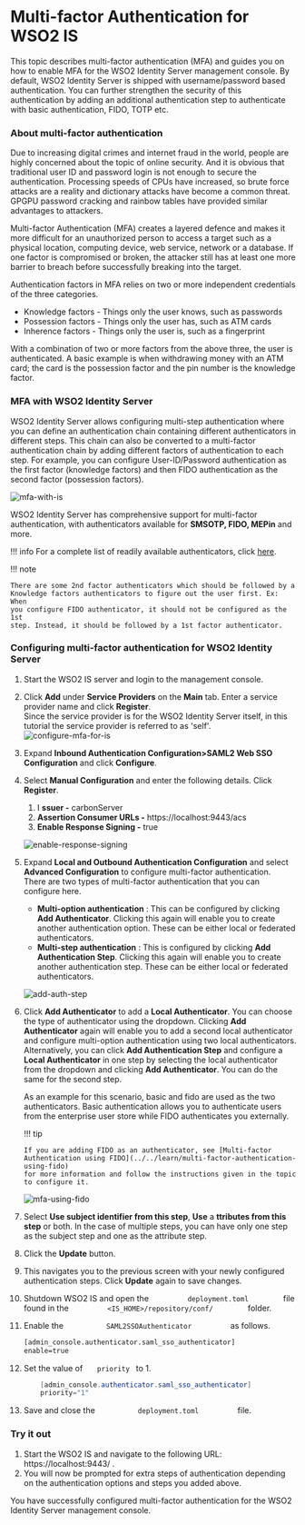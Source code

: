 # Multi-factor Authentication for WSO2 IS

This topic describes multi-factor authentication (MFA) and guides you on
how to enable MFA for the WSO2 Identity Server management console. By
default, WSO2 Identity Server is shipped with username/password based
authentication. You can further strengthen the security of this
authentication by adding an additional authentication step to
authenticate with basic authentication, FIDO, TOTP etc.

### About multi-factor authentication

Due to increasing digital crimes and internet fraud in the world, people
are highly concerned about the topic of online security. And it is
obvious that traditional user ID and password login is not enough to
secure the authentication. Processing speeds of CPUs have increased, so
brute force attacks are a reality and dictionary attacks have become a
common threat. GPGPU password cracking and rainbow tables have provided
similar advantages to attackers.

Multi-factor Authentication (MFA) creates a layered defence and makes it
more difficult for an unauthorized person to access a target such as a
physical location, computing device, web service, network or a database.
If one factor is compromised or broken, the attacker still has at least
one more barrier to breach before successfully breaking into the target.

Authentication factors in MFA relies on two or more independent
credentials of the three categories.

-   Knowledge factors - Things only the user knows, such as passwords
-   Possession factors - Things only the user has, such as ATM cards
-   Inherence factors - Things only the user is, such as a fingerprint

With a combination of two or more factors from the above three, the user
is authenticated. A basic example is when withdrawing money with an ATM
card; the card is the possession factor and the pin number is the
knowledge factor.

  

### MFA with WSO2 Identity Server

WSO2 Identity Server allows configuring multi-step authentication where
you can define an authentication chain containing different
authenticators in different steps. This chain can also be converted to a
multi-factor authentication chain by adding different factors of
authentication to each step. For example, you can configure
User-ID/Password authentication as the first factor (knowledge factors)
and then FIDO authentication as the second factor (possession factors).

![mfa-with-is](../assets/img/using-wso2-identity-server/mfa-with-is.png)

WSO2 Identity Server has comprehensive support for multi-factor
authentication, with authenticators available for **SMSOTP, FIDO,
MEPin** and more.

!!! info 
    For a complete list of readily available authenticators, click
    [here](https://store.wso2.com/store/assets/isconnector/list).

!!! note
    
    There are some 2nd factor authenticators which should be followed by a
    Knowledge factors authenticators to figure out the user first. Ex: When
    you configure FIDO authenticator, it should not be configured as the 1st
    step. Instead, it should be followed by a 1st factor authenticator.


### Configuring multi-factor authentication for WSO2 Identity Server

1.  Start the WSO2 IS server and login to the management console.
2.  Click **Add** under **Service Providers** on the **Main** tab. Enter
    a service provider name and click **Register**.  
    Since the service provider is for the WSO2 Identity Server itself,
    in this tutorial the service provider is referred to as 'self'.  
    ![configure-mfa-for-is](../assets/img/using-wso2-identity-server/configure-mfa-for-is.png)
3.  Expand **Inbound Authentication Configuration\>SAML2 Web SSO
    Configuration** and click **Configure**.
4.  Select **Manual Configuration** and enter the following details.
    Click **Register**.  
    1.  I **ssuer -** carbonServer
    2.  **Assertion Consumer URLs -** https://localhost:9443/acs
    3.  **Enable Response Signing -** true

    ![enable-response-signing](../assets/img/using-wso2-identity-server/enable-response-signing.png)

5.  Expand **Local and Outbound Authentication Configuration** and
    select **Advanced Configuration** to configure multi-factor
    authentication.  
    There are two types of multi-factor authentication that you can
    configure here.
    -   **Multi-option authentication** : This can be configured by
        clicking **Add Authenticator**. Clicking this again will enable
        you to create another authentication option. These can be either
        local or federated authenticators.
    -   **Multi-step authentication** : This is configured by clicking
        **Add Authentication Step**. Clicking this again will enable
        you to create another authentication step. These can be either
        local or federated authenticators.

    ![add-auth-step](../assets/img/using-wso2-identity-server/add-auth-step.png)

6.  Click **Add Authenticator** to add a **Local Authenticator**. You
    can choose the type of authenticator using the dropdown. Clicking
    **Add Authenticator** again will enable you to add a second local
    authenticator and configure multi-option authentication using two
    local authenticators. Alternatively, you can click **Add
    Authentication Step** and configure a **Local Authenticator** in one
    step by selecting the local authenticator from the dropdown and
    clicking **Add Authenticator**. You can do the same for the second
    step.  
      
    As an example for this scenario, basic and fido are used as the two
    authenticators. Basic authentication allows you to authenticate
    users from the enterprise user store while FIDO authenticates you
    externally.

    !!! tip
    
        If you are adding FIDO as an authenticator, see [Multi-factor
        Authentication using FIDO](../../learn/multi-factor-authentication-using-fido)
        for more information and follow the instructions given in the topic
        to configure it.
    

    ![mfa-using-fido](../assets/img/using-wso2-identity-server/mfa-using-fido.png)

7.  Select **Use subject identifier from this step**, **Use** a
    **ttributes from this step** or both. In the case of multiple steps,
    you can have only one step as the subject step and one as the
    attribute step.
8.  Click the **Update** button.
9.  This navigates you to the previous screen with your newly configured
    authentication steps. Click **Update** again to save changes.
10. Shutdown WSO2 IS and open the
    `          deployment.toml         ` file found in the
    `          <IS_HOME>/repository/conf/         ` folder.
11. Enable the `           SAML2SSOAuthenticator          ` as follows.

    ``` xml
    [admin_console.authenticator.saml_sso_authenticator]
    enable=true
    ```

12. Set the value of `    priority  ` to 1.

    ``` java
        [admin_console.authenticator.saml_sso_authenticator]
        priority="1"
    ```

13. Save and close the `           deployment.toml          ` file.

### Try it out

1.  Start the WSO2 IS and navigate to the following URL:
    https://localhost:9443/ .
2.  You will now be prompted for extra steps of authentication depending
    on the authentication options and steps you added above.

You have successfully configured multi-factor authentication for the
WSO2 Identity Server management console.
